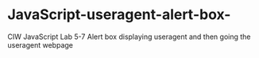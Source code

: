 # JavaScript-useragent-alert-box-
CIW JavaScript Lab 5-7 Alert box displaying useragent and then going the useragent webpage
